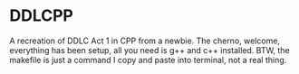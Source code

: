 # DDLCPP
A recreation of DDLC Act 1 in CPP from a newbie. The cherno, welcome, everything has been setup, all you need is g++ and c++ installed.
BTW, the makefile is just a command I copy and paste into terminal, not a real thing.
